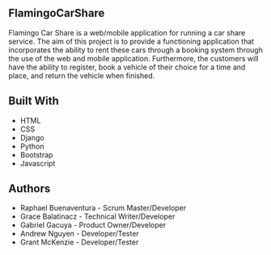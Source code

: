 ## FlamingoCarShare

Flamingo Car Share is a web/mobile application for running a car share service.
The aim of this project is to provide a functioning application that incorporates
the ability to rent these cars through a booking system through the use of the web
and mobile application. Furthermore, the customers will have the ability to register,
book a vehicle of their choice for a time and place, and return the vehicle when finished.

## Built With
* HTML
* CSS
* Django
* Python
* Bootstrap
* Javascript

## Authors
* Raphael Buenaventura - Scrum Master/Developer
* Grace Balatinacz - Technical Writer/Developer
* Gabriel Gacuya - Product Owner/Developer
* Andrew Nguyen - Developer/Tester
* Grant McKenzie - Developer/Tester
